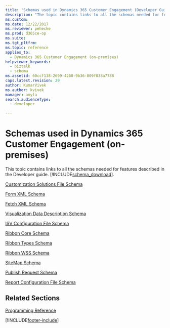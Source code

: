 ```yaml
---
title: "Schemas used in Dynamics 365 Customer Engagement (Developer Guide for Dynamics 365 Customer Engagement (on-premises))| MicrosoftDocs"
description: "The topic contains links to all the schemas needed for features described in the SDK documentation. "
ms.custom: 
ms.date: 12/22/2017
ms.reviewer: pehecke
ms.prod: d365ce-op
ms.suite: 
ms.tgt_pltfrm: 
ms.topic: reference
applies_to: 
  - Dynamics 365 Customer Engagement (on-premises)
helpviewer_keywords: 
  - biztalk
  - schema
ms.assetid: 60ccf138-2699-4260-9b36-009f038a7788
caps.latest.revision: 29
author: KumarVivek
ms.author: kvivek
manager: amyla
search.audienceType: 
  - developer

---
```

# Schemas used in Dynamics 365 Customer Engagement (on-premises)

This topic contains links to all the schemas needed for features described in the Developer guide. [!INCLUDE[schema_download](../includes/schema-download.md)].
  
 [Customization Solutions File Schema](customize-dev/customization-solutions-file-schema.md)  
  
 [Form XML Schema](customize-dev/form-xml-schema.md)  
  
 [Fetch XML Schema](/powerapps/developer/data-platform/fetchxml-schema)  
  
 [Visualization Data Description Schema](customize-dev/visualization-data-description-schema.md)  
  
 [ISV Configuration File Schema](customize-dev/isv-configuration-file-schema.md)  
  
 [Ribbon Core Schema](customize-dev/ribbon-core-schema.md)  
  
 [Ribbon Types Schema](customize-dev/ribbon-types-schema.md)  
  
 [Ribbon WSS Schema](customize-dev/ribbon-wss-schema.md)  
  
 [SiteMap Schema](customize-dev/sitemap-schema.md)  
  
 [Publish Request Schema](customize-dev/publish-request-schema.md)  
  
 [Report Configuration File Schema](/previous-versions/dynamicscrm-2016/developers-guide/gg334395(v=crm.8))  
  
## Related Sections

 [Programming Reference](programming-reference.md)


[!INCLUDE[footer-include](../../../includes/footer-banner.md)]